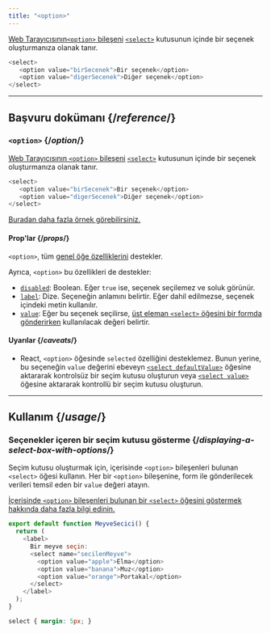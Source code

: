 ```yaml
---
title: "<option>"
---
```


<Intro>

[Web Tarayıcısının`<option>` bileşeni](m5bilisim.com/webokulu/etiketler/etiket-option.php) [`<select>`](/reference/react-dom/components/select) kutusunun içinde bir seçenek oluşturmanıza olanak tanır.

```js
<select>
   <option value="birSecenek">Bir seçenek</option>
   <option value="digerSecenek">Diğer seçenek</option>
</select>
```

</Intro>

<InlineToc />

---

## Başvuru dokümanı {/*reference*/}

### `<option>` {/*option*/}

[Web Tarayıcısının `<option>` bileşeni](m5bilisim.com/webokulu/etiketler/etiket-option.php) [`<select>`](/reference/react-dom/components/select) kutusunun içinde bir seçenek oluşturmanıza olanak tanır.

```js
<select>
   <option value="birSecenek">Bir seçenek</option>
   <option value="digerSecenek">Diğer seçenek</option>
</select>
```

[Buradan daha fazla örnek görebilirsiniz.](#usage)

#### Prop'lar {/*props*/}

`<option>`, tüm [genel öğe özelliklerini](/reference/react-dom/components/common#props) destekler.

Ayrıca, `<option>` bu özellikleri de destekler:

* [`disabled`](https://www.m5bilisim.com/webokulu/etiketler/ozellik-button-disabled.php): Boolean. Eğer `true` ise, seçenek seçilemez ve soluk görünür.
* [`label`](https://www.m5bilisim.com/webokulu/etiketler/etiket-label.php): Dize. Seçeneğin anlamını belirtir. Eğer dahil edilmezse, seçenek içindeki metin kullanılır.
* [`value`](https://www.m5bilisim.com/webokulu/etiketler/ozellik-option-value.php): Eğer bu seçenek seçilirse, [üst eleman `<select>` öğesini bir formda gönderirken](/reference/react-dom/components/select#reading-the-select-box-value-when-submitting-a-form) kullanılacak değeri belirtir.

#### Uyarılar {/*caveats*/}

* React, `<option>` öğesinde `selected` özelliğini desteklemez. Bunun yerine, bu seçeneğin `value` değerini ebeveyn [`<select defaultValue>`](/reference/react-dom/components/select#providing-an-initially-selected-option) öğesine aktararak kontrolsüz bir seçim kutusu oluşturun veya [`<select value>`](/reference/react-dom/components/select#controlling-a-select-box-with-a-state-variable) öğesine aktararak kontrollü bir seçim kutusu oluşturun.

---

## Kullanım {/*usage*/}

### Seçenekler içeren bir seçim kutusu gösterme {/*displaying-a-select-box-with-options*/}

Seçim kutusu oluşturmak için, içerisinde `<option>` bileşenleri bulunan `<select>` öğesi kullanın. Her bir `<option>` bileşenine, form ile gönderilecek verileri temsil eden bir `value` değeri atayın.

[İçerisinde `<option>` bileşenleri bulunan bir `<select>` öğesini göstermek hakkında daha fazla bilgi edinin.](/reference/react-dom/components/select)


<Sandpack>

```js
export default function MeyveSecici() {
  return (
    <label>
      Bir meyve seçin:
      <select name="secilenMeyve">
        <option value="apple">Elma</option>
        <option value="banana">Muz</option>
        <option value="orange">Portakal</option>
      </select>
    </label>
  );
}
```

```css
select { margin: 5px; }
```

</Sandpack>  

